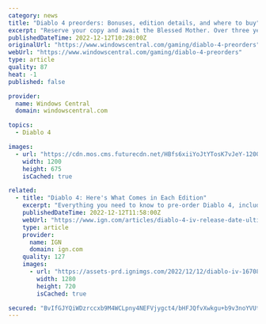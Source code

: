 ```yaml
---
category: news
title: "Diablo 4 preorders: Bonuses, edition details, and where to buy"
excerpt: "Reserve your copy and await the Blessed Mother. Over three years after it was first revealed, preorders are now live for Blizzard Entertainment's next big role-playing game. Diablo 4 is on the way ..."
publishedDateTime: 2022-12-12T10:28:00Z
originalUrl: "https://www.windowscentral.com/gaming/diablo-4-preorders"
webUrl: "https://www.windowscentral.com/gaming/diablo-4-preorders"
type: article
quality: 87
heat: -1
published: false

provider:
  name: Windows Central
  domain: windowscentral.com

topics:
  - Diablo 4

images:
  - url: "https://cdn.mos.cms.futurecdn.net/HBfs6xiiYoJtYTosK7vJeY-1200-80.jpg"
    width: 1200
    height: 675
    isCached: true

related:
  - title: "Diablo 4: Here's What Comes in Each Edition"
    excerpt: "Everything you need to know to pre-order Diablo 4, including release date, what comes in each edition, preorder bonus, and more."
    publishedDateTime: 2022-12-12T11:58:00Z
    webUrl: "https://www.ign.com/articles/diablo-4-iv-release-date-ultimate-edition"
    type: article
    provider:
      name: IGN
      domain: ign.com
    quality: 127
    images:
      - url: "https://assets-prd.ignimgs.com/2022/12/12/diablo-iv-1670881827004.jpg?width=1280"
        width: 1280
        height: 720
        isCached: true

secured: "BvIfGJYQiWDzrccxb9M4WCLpny4NEFVjygct4/bHFJQfvXwkgu+b9v3noYVUtHExugf6o3sIhdvFgM7WRaMYXLMDf+9pI57ZQYENIQVMkaLKeo0Chzhg1gSN54G21cTuqzx/LnBoY+yqABlr0nSBgZcRBuWs+GkcXo4xEt0A6TItYWq/ZbMaJdBCjWzid1pArCOFozs+02GGSaTdNAALiu3YENpn71M5OK6GSvIUpczoeOuEJOXzzL+Y7wWjAmxhATS0EbpIn497orCvWXSyF8mKrCWV9t+AxhkECROxxW2fmDpcurP/P6hM0BcEw3mqOceI81kS3IIZXPvi4ULQuvGkqYmrVi9IoRuCsWeai9Q=;WoOZZpY+t9DAlugNQBKF4A=="
---
```


